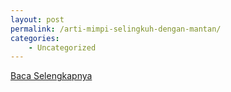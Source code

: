 ```yaml
---
layout: post
permalink: /arti-mimpi-selingkuh-dengan-mantan/
categories:
    - Uncategorized
---
```


[Baca Selengkapnya](/07)